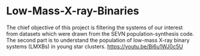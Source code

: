 # Low-Mass-X-ray-Binaries
The chief objective of this project is filtering the systems of our interest from datasets which were drawn from the SEVN population-synthesis code. The second part is to understand the population of low-mass X-ray binary systems (LMXBs) in young star clusters. 
https://youtu.be/Bi6u1WJ0c5U


